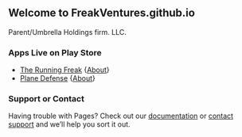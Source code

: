 ## Welcome to FreakVentures.github.io
Parent/Umbrella Holdings firm. LLC.

### Apps Live on Play Store
- [The Running Freak](https://play.google.com/store/apps/details?id=com.thefreakapps.therunningfreak) {[About](https://freakapps.github.io/RunningFreak/)} 
- [Plane Defense](https://play.google.com/store/apps/details?id=com.thefreakapps.planedefence)  {[About](https://freakapps.github.io/PlaneDefense/)} 

### Support or Contact

Having trouble with Pages? Check out our [documentation](https://help.github.com/categories/github-pages-basics/) or [contact support](https://github.com/contact) and we’ll help you sort it out.
